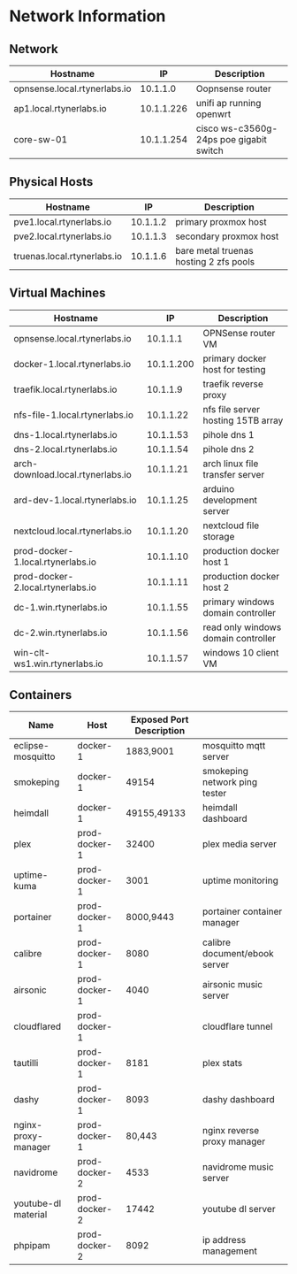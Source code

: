 # Network Information

## Network

| **Hostname**                 | **IP**     | **Description**          |
| ---------------------------- | ---------- | ------------------------ |
| opnsense.local.rtynerlabs.io | 10.1.1.0   | Oopnsense router         |
| ap1.local.rtynerlabs.io      | 10.1.1.226 | unifi ap running openwrt |
| core-sw-01                   | 10.1.1.254 | cisco ws-c3560g-24ps poe gigabit switch                         |

## Physical Hosts

| **Hostname**             | **IP**       | **Description**                    |
| ------------------------ | ------------ | ---------------------------------- |
| pve1.local.rtynerlabs.io | 10.1.1.2     | primary proxmox host               |
| pve2.local.rtynerlabs.io | 10.1.1.3     | secondary proxmox host               |
| truenas.local.rtynerlabs.io   | 10.1.1.6 | bare metal truenas hosting 2 zfs pools |

## Virtual Machines

| **Hostname**                      | **IP**     | **Description**                     |
| --------------------------------- | ---------- | ----------------------------------- |
| opnsense.local.rtynerlabs.io      | 10.1.1.1   | OPNSense router VM                  |
| docker-1.local.rtynerlabs.io      | 10.1.1.200 | primary docker host for testing     |
| traefik.local.rtynerlabs.io       | 10.1.1.9   | traefik reverse proxy               |
| nfs-file-1.local.rtynerlabs.io    | 10.1.1.22  | nfs file server hosting 15TB array  |
| dns-1.local.rtynerlabs.io         | 10.1.1.53  | pihole dns 1                        |
| dns-2.local.rtynerlabs.io         | 10.1.1.54  | pihole dns 2                        |
| arch-download.local.rtynerlabs.io | 10.1.1.21  | arch linux file transfer server     |
| ard-dev-1.local.rtynerlabs.io     | 10.1.1.25  | arduino development server          |
| nextcloud.local.rtynerlabs.io     | 10.1.1.20  | nextcloud file storage              |
| prod-docker-1.local.rtynerlabs.io | 10.1.1.10  | production docker host 1            |
| prod-docker-2.local.rtynerlabs.io | 10.1.1.11  | production docker host 2            |
| dc-1.win.rtynerlabs.io          | 10.1.1.55  | primary windows domain controller   |
| dc-2.win.rtynerlabs.io          | 10.1.1.56  | read only windows domain controller |
| win-clt-ws1.win.rtynerlabs.io                      | 10.1.1.57  | windows 10 client VM                |

## Containers

| **Name**            | **Host**      | **Exposed Port**     **Description** |                               |
| ------------------- | ------------- | ------------------------------------ | ----------------------------- |
| eclipse-mosquitto   | docker-1      | 1883,9001                            | mosquitto mqtt server         |
| smokeping           | docker-1      | 49154                                | smokeping network ping tester |
| heimdall            | docker-1      | 49155,49133                          | heimdall dashboard            |
| plex                | prod-docker-1 |   32400                                   |  plex media server                             |
| uptime-kuma         | prod-docker-1 | 3001                                 | uptime monitoring             |
| portainer           | prod-docker-1 | 8000,9443                            | portainer container manager   |
| calibre             | prod-docker-1 | 8080                                 | calibre document/ebook server |
| airsonic            | prod-docker-1 | 4040                                 | airsonic music server         |
| cloudflared         | prod-docker-1 |                                      | cloudflare tunnel             |
| tautilli            | prod-docker-1 | 8181                                 | plex stats                    |
| dashy               | prod-docker-1 | 8093                                 | dashy dashboard               |
| nginx-proxy-manager | prod-docker-1 | 80,443                               | nginx reverse proxy manager   |
| navidrome           | prod-docker-2 | 4533                                 | navidrome music server        |
| youtube-dl material | prod-docker-2 | 17442                                | youtube dl server             |
| phpipam             | prod-docker-2 | 8092                                 | ip address management         |